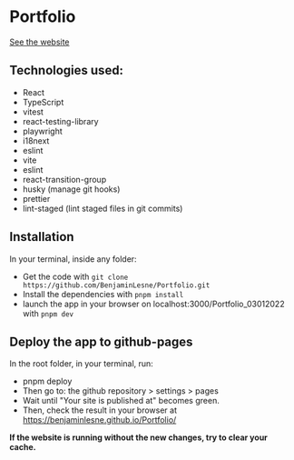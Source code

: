 # Portfolio

[See the website](https://benjaminlesne.github.io/Portfolio/)

## Technologies used:

- React
- TypeScript
- vitest
- react-testing-library
- playwright
- i18next
- eslint
- vite
- eslint
- react-transition-group
- husky (manage git hooks)
- prettier
- lint-staged (lint staged files in git commits)

## Installation

In your terminal, inside any folder:

- Get the code with `git clone https://github.com/BenjaminLesne/Portfolio.git`
- Install the dependencies with `pnpm install`
- launch the app in your browser on localhost:3000/Portfolio_03012022 with `pnpm dev`

## Deploy the app to github-pages

In the root folder, in your terminal, run:

- pnpm deploy
- Then go to: the github repository > settings > pages
- Wait until "Your site is published at" becomes green.
- Then, check the result in your browser at https://benjaminlesne.github.io/Portfolio/

**If the website is running without the new changes, try to clear your cache.**
